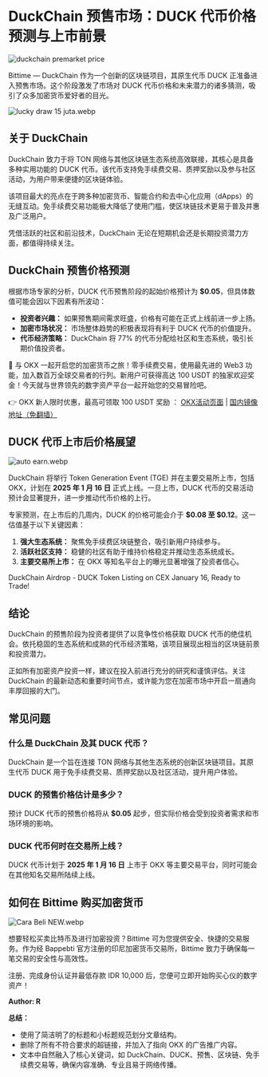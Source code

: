 # DuckChain 预售市场：DUCK 代币价格预测与上市前景

![duckchain premarket price](https://www.jmhbdh.com/wp-content/img/4652765453.webp)

Bittime — DuckChain 作为一个创新的区块链项目，其原生代币 DUCK 正准备进入预售市场。这个阶段激发了市场对 DUCK 代币价格和未来潜力的诸多猜测，吸引了众多加密货币爱好者的目光。

![lucky draw 15 juta.webp](https://www.jmhbdh.com/wp-content/img/754762846780.webp)

## 关于 DuckChain

DuckChain 致力于将 TON 网络与其他区块链生态系统高效联接，其核心是具备多种实用功能的 DUCK 代币。该代币支持免手续费交易、质押奖励以及参与社区活动，为用户带来便捷的区块链体验。

该项目最大的亮点在于跨多种加密货币、智能合约和去中心化应用（dApps）的无缝互动。免手续费交易功能极大降低了使用门槛，使区块链技术更易于普及并惠及广泛用户。

凭借活跃的社区和前沿技术，DuckChain 无论在短期机会还是长期投资潜力方面，都值得持续关注。

## DuckChain 预售价格预测

根据市场专家的分析，DUCK 代币预售阶段的起始价格预计为 **$0.05**，但具体数值可能会因以下因素有所波动：

- **投资者兴趣：** 如果预售期间需求旺盛，价格有可能在正式上线前进一步上扬。
- **加密市场状况：** 市场整体趋势的积极表现将有利于 DUCK 代币的价值提升。
- **代币经济策略：** DuckChain 将 77% 的代币分配给社区和生态系统，吸引长期价值投资者。

🚀 与 OKX 一起开启您的加密货币之旅！零手续费交易，使用最先进的 Web3 功能，加入数百万全球交易者的行列。新用户可获得高达 100 USDT 的独家欢迎奖金！今天就与世界领先的数字资产平台一起开始您的交易冒险吧。

👉 OKX 新人限时优惠，最高可领取 100 USDT 奖励 ： [OKX活动页面](https://bit.ly/OKXe) | [国内镜像地址（免翻墙）](https://bit.ly/okX)

## DUCK 代币上市后价格展望

![auto earn.webp](https://www.jmhbdh.com/wp-content/img/75841672462.webp)

DuckChain 将举行 Token Generation Event (TGE) 并在主要交易所上市，包括 OKX，计划在 **2025 年 1 月 16 日** 正式上线。一旦上市，DUCK 代币的交易活动预计会显著提升，进一步推动代币价格的上行。

专家预测，在上市后的几周内，DUCK 的价格可能会介于 **$0.08 至 $0.12**。这一估值基于以下关键因素：

1. **强大生态系统：** 聚焦免手续费区块链整合，吸引新用户持续参与。
2. **活跃社区支持：** 稳健的社区有助于维持价格稳定并推动生态系统成长。
3. **主要交易所上市：** 在 OKX 等知名平台上的曝光显著增强了投资者信心。

DuckChain Airdrop - DUCK Token Listing on CEX January 16, Ready to Trade!

## 结论

DuckChain 的预售阶段为投资者提供了以竞争性价格获取 DUCK 代币的绝佳机会。依托稳固的生态系统和成熟的代币经济策略，该项目展现出相当的区块链前景和投资潜力。

正如所有加密资产投资一样，建议在投入前进行充分的研究和谨慎评估。关注 DuckChain 的最新动态和重要时间节点，或许能为您在加密市场中开启一扇通向丰厚回报的大门。

## 常见问题

### **什么是 DuckChain 及其 DUCK 代币？**

DuckChain 是一个旨在连接 TON 网络与其他生态系统的创新区块链项目。其原生代币 DUCK 用于免手续费交易、质押奖励以及社区活动，提升用户体验。

### **DUCK 的预售价格估计是多少？**

预计 DUCK 代币的预售价格将从 **$0.05** 起步，但实际价格会受到投资者需求和市场环境的影响。

### **DUCK 代币何时在交易所上线？**

DUCK 代币计划于 **2025 年 1 月 16 日** 上市于 OKX 等主要交易平台，同时可能会在其他知名交易所陆续上线。

## 如何在 Bittime 购买加密货币

![Cara Beli NEW.webp](https://www.jmhbdh.com/wp-content/img/68544293629102.webp)

想要轻松买卖比特币及进行加密投资？Bittime 可为您提供安全、快捷的交易服务。作为经 Bappebti 官方注册的印尼加密货币交易所，Bittime 致力于确保每一笔交易的安全性与高效性。

注册、完成身份认证并最低存款 IDR 10,000 后，您便可立即开始购买心仪的数字资产！

**Author: R**
 

**总结：**

- 使用了简洁明了的标题和小标题规范划分文章结构。  
- 删除了所有不符合要求的超链接，并加入了指向 OKX 的广告推广内容。  
- 文本中自然融入了核心关键词，如 DuckChain、DUCK、预售、区块链、免手续费交易等，确保内容准确、专业且易于网络传播。